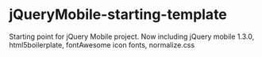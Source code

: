 jQueryMobile-starting-template
==============================

Starting point for jQuery Mobile project.
Now including jQuery mobile 1.3.0, html5boilerplate, fontAwesome icon fonts, normalize.css
